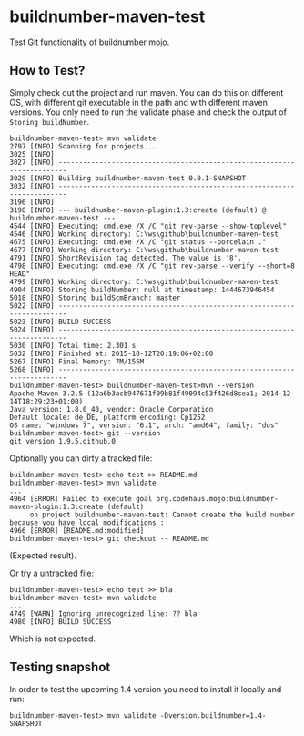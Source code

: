 # buildnumber-maven-test
Test Git functionality of buildnumber mojo.

## How to Test?
Simply check out the project and run maven. You can do this on different OS, with different git executable in the path and with different maven versions. You only need to run the validate phase and check the output of `Storing buildNumber`.

    buildnumber-maven-test> mvn validate
    2797 [INFO] Scanning for projects...
    3025 [INFO]
    3027 [INFO] ------------------------------------------------------------------------
    3029 [INFO] Building buildnumber-maven-test 0.0.1-SNAPSHOT
    3032 [INFO] ------------------------------------------------------------------------
    3196 [INFO]
    3198 [INFO] --- buildnumber-maven-plugin:1.3:create (default) @ buildnumber-maven-test ---
    4544 [INFO] Executing: cmd.exe /X /C "git rev-parse --show-toplevel"
    4546 [INFO] Working directory: C:\ws\github\buildnumber-maven-test
    4675 [INFO] Executing: cmd.exe /X /C "git status --porcelain ."
    4677 [INFO] Working directory: C:\ws\github\buildnumber-maven-test
    4791 [INFO] ShortRevision tag detected. The value is '8'.
    4798 [INFO] Executing: cmd.exe /X /C "git rev-parse --verify --short=8 HEAD"
    4799 [INFO] Working directory: C:\ws\github\buildnumber-maven-test
    4904 [INFO] Storing buildNumber: null at timestamp: 1444673946454
    5018 [INFO] Storing buildScmBranch: master
    5022 [INFO] ------------------------------------------------------------------------
    5023 [INFO] BUILD SUCCESS
    5024 [INFO] ------------------------------------------------------------------------
    5030 [INFO] Total time: 2.301 s
    5032 [INFO] Finished at: 2015-10-12T20:19:06+02:00
    5267 [INFO] Final Memory: 7M/155M
    5268 [INFO] ------------------------------------------------------------------------
    buildnumber-maven-test> buildnumber-maven-test>mvn --version
    Apache Maven 3.2.5 (12a6b3acb947671f09b81f49094c53f426d8cea1; 2014-12-14T18:29:23+01:00)
    Java version: 1.8.0_40, vendor: Oracle Corporation
    Default locale: de_DE, platform encoding: Cp1252
    OS name: "windows 7", version: "6.1", arch: "amd64", family: "dos"
    buildnumber-maven-test> git --version
    git version 1.9.5.github.0

Optionally you can dirty a tracked file:

    buildnumber-maven-test> echo test >> README.md
    buildnumber-maven-test> mvn validate
    ...
    4964 [ERROR] Failed to execute goal org.codehaus.mojo:buildnumber-maven-plugin:1.3:create (default)
         on project buildnumber-maven-test: Cannot create the build number because you have local modifications :
    4966 [ERROR] [README.md:modified]
    buildnumber-maven-test> git checkout -- README.md

(Expected result). 

Or try a untracked file:

    buildnumber-maven-test> echo test >> bla
    buildnumber-maven-test> mvn validate
    ...
    4749 [WARN] Ignoring unrecognized line: ?? bla
    4980 [INFO] BUILD SUCCESS

Which is not expected.

## Testing snapshot

In order to test the upcoming 1.4 version you need to install it locally and run:

    buildnumber-maven-test> mvn validate -Dversion.buildnumber=1.4-SNAPSHOT
